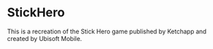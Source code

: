 # StickHero
This is a recreation of the Stick Hero game published by Ketchapp and created by Ubisoft Mobile.

